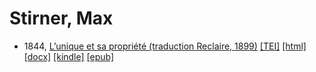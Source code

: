 # Stirner, Max

* 1844,  <a href="https://hurlus.github.io/stirner/stirner1844_unique-reclaire1899.html">L’unique et sa propriété (traduction Reclaire, 1899)</a> <a title="Source XML/TEI" class="file tei" href="https://hurlus.github.io/tei/stirner1844_unique-reclaire1899.xml">[TEI]</a>  <a title="HTML une page" class="file html" href="https://hurlus.github.io/stirner/stirner1844_unique-reclaire1899.html">[html]</a>  <a title="Bureautique (LibreOffice, MS.Word)" class="file docx" href="https://hurlus.github.io/stirner/stirner1844_unique-reclaire1899.docx">[docx]</a>  <a title="Amazon.kindle" class="file mobi" href="https://hurlus.github.io/stirner/stirner1844_unique-reclaire1899.mobi">[kindle]</a>  <a title="EPUB, pour liseuses et téléphones" class="file epub" href="https://hurlus.github.io/stirner/stirner1844_unique-reclaire1899.epub">[epub]</a> 

